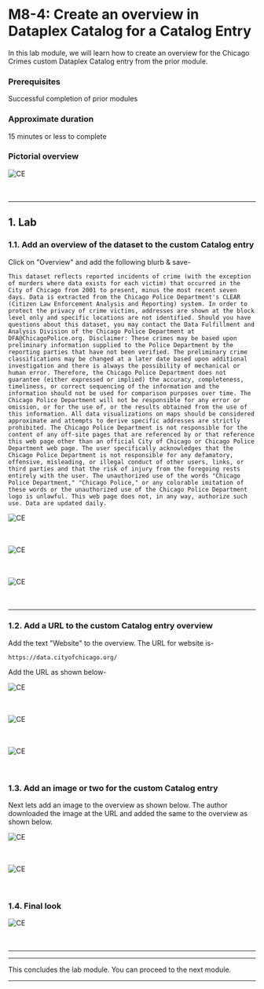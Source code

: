 # M8-4: Create an overview in Dataplex Catalog for a Catalog Entry

In this lab module, we will learn how to create an overview for the Chicago Crimes custom Dataplex Catalog entry from the prior module.

### Prerequisites

Successful completion of prior modules

### Approximate duration

15 minutes or less to complete

### Pictorial overview

![CE](../01-images/m084-00.png)   
<br><br>


<hr>

## 1. Lab

### 1.1. Add an overview of the dataset to the custom Catalog entry

Click on "Overview" and add the following blurb & save-
```
This dataset reflects reported incidents of crime (with the exception of murders where data exists for each victim) that occurred in the City of Chicago from 2001 to present, minus the most recent seven days. Data is extracted from the Chicago Police Department's CLEAR (Citizen Law Enforcement Analysis and Reporting) system. In order to protect the privacy of crime victims, addresses are shown at the block level only and specific locations are not identified. Should you have questions about this dataset, you may contact the Data Fulfillment and Analysis Division of the Chicago Police Department at DFA@ChicagoPolice.org. Disclaimer: These crimes may be based upon preliminary information supplied to the Police Department by the reporting parties that have not been verified. The preliminary crime classifications may be changed at a later date based upon additional investigation and there is always the possibility of mechanical or human error. Therefore, the Chicago Police Department does not guarantee (either expressed or implied) the accuracy, completeness, timeliness, or correct sequencing of the information and the information should not be used for comparison purposes over time. The Chicago Police Department will not be responsible for any error or omission, or for the use of, or the results obtained from the use of this information. All data visualizations on maps should be considered approximate and attempts to derive specific addresses are strictly prohibited. The Chicago Police Department is not responsible for the content of any off-site pages that are referenced by or that reference this web page other than an official City of Chicago or Chicago Police Department web page. The user specifically acknowledges that the Chicago Police Department is not responsible for any defamatory, offensive, misleading, or illegal conduct of other users, links, or third parties and that the risk of injury from the foregoing rests entirely with the user. The unauthorized use of the words "Chicago Police Department," "Chicago Police," or any colorable imitation of these words or the unauthorized use of the Chicago Police Department logo is unlawful. This web page does not, in any way, authorize such use. Data are updated daily.

```

![CE](../01-images/M07-Entry-22.png)   
<br><br>

![CE](../01-images/M07-Entry-23.png)   
<br><br>

![CE](../01-images/M07-Entry-24.png)   
<br><br>

<hr>

### 1.2. Add a URL to the custom Catalog entry overview

Add the text "Website" to the overview. The URL for website is-
```
https://data.cityofchicago.org/
```

Add the URL as shown below-

![CE](../01-images/M07-Entry-25.png)   
<br><br>

![CE](../01-images/M07-Entry-26.png)   
<br><br>

![CE](../01-images/M07-Entry-27.png)   
<br><br>


### 1.3. Add an image or two for the custom Catalog entry

Next lets add an image to the overview as shown below. The author downloaded the image at the URL and added the same to the overview as shown below.

![CE](../01-images/M07-Entry-28.png)   
<br><br>


![CE](../01-images/M07-Entry-29.png)   
<br><br>


### 1.4. Final look

![CE](../01-images/M07-Entry-30.png)   
<br><br>


<hr>


<hr>
This concludes the lab module. You can proceed to the next module.
<hr>
